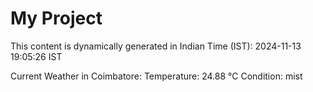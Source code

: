 # My Project

This content is dynamically generated in Indian Time (IST): 2024-11-13 19:05:26 IST


Current Weather in Coimbatore:
Temperature: 24.88 °C
Condition: mist
